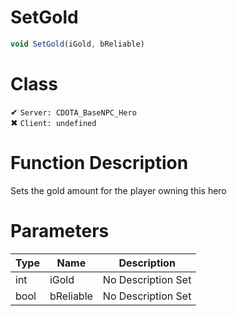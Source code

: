 # SetGold
```js	
void SetGold(iGold, bReliable)
```
# Class
✔ `Server: CDOTA_BaseNPC_Hero`  
✖ `Client: undefined`  

# Function Description
Sets the gold amount for the player owning this hero
# Parameters
Type|Name|Description
--|--|--
int|iGold|No Description Set
bool|bReliable|No Description Set
